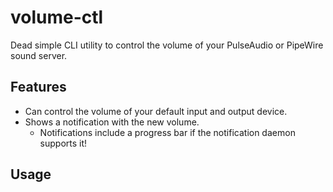 # volume-ctl

Dead simple CLI utility to control the volume of your PulseAudio or PipeWire sound server.

## Features

* Can control the volume of your default input and output device.
* Shows a notification with the new volume.
  * Notifications include a progress bar if the notification daemon supports it!

## Usage
